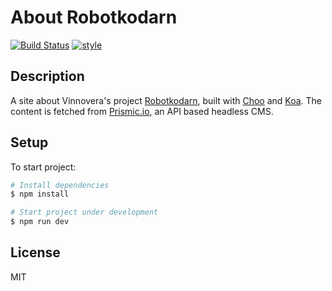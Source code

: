 # About Robotkodarn

[![Build Status](https://travis-ci.org/Vinnovera/robotkodarn_about.svg?branch=master)](https://travis-ci.org/Vinnovera/robotkodarn_about) [![style](https://img.shields.io/badge/code%20style-standard-brightgreen.svg)](https://github.com/Vinnovera/robotkodarn_about)

## Description
A site about Vinnovera's project [Robotkodarn](https://github.com/Vinnovera/robotkodarn), built with [Choo](https://github.com/choojs/) and [Koa](https://github.com/koajs/koa). The content is fetched from [Prismic.io](https://prismic.io), an API based headless CMS.

## Setup
To start project:

```bash
# Install dependencies
$ npm install

# Start project under development
$ npm run dev

```

## License
MIT
